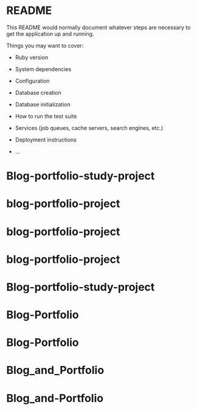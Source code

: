 # README

This README would normally document whatever steps are necessary to get the
application up and running.

Things you may want to cover:

* Ruby version

* System dependencies

* Configuration

* Database creation

* Database initialization

* How to run the test suite

* Services (job queues, cache servers, search engines, etc.)

* Deployment instructions

* ...
# Blog-portfolio-study-project
# blog-portfolio-project
# blog-portfolio-project
# blog-portfolio-project
# Blog-portfolio-study-project
# Blog-Portfolio
# Blog-Portfolio
# Blog_and_Portfolio
# Blog_and-Portfolio
